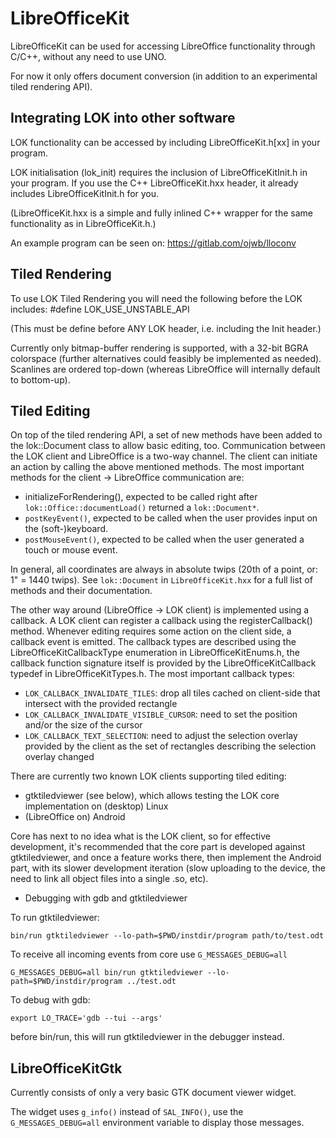 # LibreOfficeKit

LibreOfficeKit can be used for accessing LibreOffice functionality
through C/C++, without any need to use UNO.

For now it only offers document conversion (in addition to an experimental
tiled rendering API).

## Integrating LOK into other software

LOK functionality can be accessed by including LibreOfficeKit.h[xx] in your
program.

LOK initialisation (lok_init) requires the inclusion of LibreOfficeKitInit.h in
your program. If you use the C++ LibreOfficeKit.hxx header, it already includes
LibreOfficeKitInit.h for you.

(LibreOfficeKit.hxx is a simple and fully inlined C++ wrapper for the same
functionality as in LibreOfficeKit.h.)

An example program can be seen on:
https://gitlab.com/ojwb/lloconv

## Tiled Rendering

To use LOK Tiled Rendering you will need the following before the LOK includes:
    #define LOK_USE_UNSTABLE_API

(This must be define before ANY LOK header, i.e. including the Init header.)

Currently only bitmap-buffer rendering is supported, with a 32-bit BGRA
colorspace (further alternatives could feasibly be implemented as needed).
Scanlines are ordered top-down (whereas LibreOffice will internally default
to bottom-up).

## Tiled Editing

On top of the tiled rendering API, a set of new methods have been added to the
lok::Document class to allow basic editing, too. Communication between the LOK
client and LibreOffice is a two-way channel. The client can initiate an action
by calling the above mentioned methods. The most important methods for the
client -> LibreOffice communication are:

- initializeForRendering(), expected to be called right after
  `lok::Office::documentLoad()` returned a `lok::Document*`.
- `postKeyEvent()`, expected to be called when the user provides input on the
  (soft-)keyboard.
- `postMouseEvent()`, expected to be called when the user generated a touch or
  mouse event.

In general, all coordinates are always in absolute twips (20th of a point, or:
1" = 1440 twips). See `lok::Document` in `LibreOfficeKit.hxx` for a full list of
methods and their documentation.

The other way around (LibreOffice -> LOK client) is implemented using a
callback. A LOK client can register a callback using the registerCallback()
method. Whenever editing requires some action on the client side, a callback
event is emitted. The callback types are described using the
LibreOfficeKitCallbackType enumeration in LibreOfficeKitEnums.h, the callback
function signature itself is provided by the LibreOfficeKitCallback typedef in
LibreOfficeKitTypes.h. The most important callback types:

- `LOK_CALLBACK_INVALIDATE_TILES`: drop all tiles cached on client-side that
  intersect with the provided rectangle
- `LOK_CALLBACK_INVALIDATE_VISIBLE_CURSOR`: need to set the position and/or the
  size of the cursor
- `LOK_CALLBACK_TEXT_SELECTION`: need to adjust the selection overlay provided
  by the client as the set of rectangles describing the selection overlay
  changed

There are currently two known LOK clients supporting tiled editing:

- gtktiledviewer (see below), which allows testing the LOK core implementation
  on (desktop) Linux
- (LibreOffice on) Android

Core has next to no idea what is the LOK client, so for effective development,
it's recommended that the core part is developed against gtktiledviewer, and
once a feature works there, then implement the Android part, with its slower
development iteration (slow uploading to the device, the need to link all
object files into a single .so, etc).

* Debugging with gdb and gtktiledviewer

To run gtktiledviewer:

    bin/run gtktiledviewer --lo-path=$PWD/instdir/program path/to/test.odt

To receive all incoming events from core use `G_MESSAGES_DEBUG=all`

    G_MESSAGES_DEBUG=all bin/run gtktiledviewer --lo-path=$PWD/instdir/program ../test.odt

To debug with gdb:

    export LO_TRACE='gdb --tui --args'

before bin/run, this will run gtktiledviewer in the debugger instead.

## LibreOfficeKitGtk

Currently consists of only a very basic GTK document viewer widget.

The widget uses `g_info()` instead of `SAL_INFO()`, use the `G_MESSAGES_DEBUG=all`
environment variable to display those messages.

